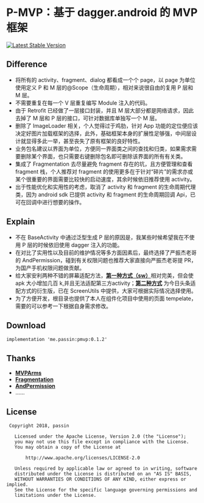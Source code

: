 <h1 >P-MVP：基于 dagger.android 的 MVP 框架 </h1>

<p>
   <a href="https://bintray.com/passin95/maven/P-MVP/0.1.2">
    <img src="https://img.shields.io/badge/Jcenter-v0.1.2-brightgreen.svg?style=flat-square" alt="Latest Stable Version" />
  </a>
</p>


## Difference

- 将所有的 activity、fragment、dialog 都看成一个个 page，以 page 为单位使用定义 P 和 M 层的@Scope（生命周期），相对来说很自由的复用 P 层和 M 层。
- 不需要重复在每一个 V 层重复编写 Module 注入的代码。
- 由于 Retrofit 已经做了一层接口封装，并且 M 层大部分都是网络请求，因此去掉了 M 层和 P 层的接口，可针对数据库单独写一个 M 层。
- 删除了 ImageLoader 相关，个人觉得过于鸡肋，针对 App 功能的定位便应该决定好图片加载框架的选择，此外，基础框架本身的扩展性足够强，中间层设计就显得多此一举，甚至丧失了原有框架的良好特性。
- 业务包名建议以界面为单位，方便同一界面类之间的查找和归类，如果需求需要删除某个界面，也只需要右键删除包名即可删除该界面的所有有关类。
- 集成了 Fragmentation 去尽量避免 fragment 存在的坑，且方便管理和查看 fragment 栈，个人推荐对 fragment 的使用更多在于针对“碎片”的需求亦或某个很重要的界面需要比较快的启动速度，其余时候依旧推荐使用 activity。
- 出于性能优化和实用性的考虑，取消了 activity 和 fragment 的生命周期代理类，因为 android sdk 已提供 activity 和 fragment 的生命周期回调 Api，已可在回调中进行想要的操作。

## Explain
- 不在 BaseActivity 中通过泛型生成 P 层的原因是，我某些时候希望我在不使用 P 层的时候依旧使用 dagger 注入的功能。
- 在对比了实用性以及目前的维护情况等多方面因素后，最终选择了严振杰老哥的 AndPermission，碰到有关权限问题也推荐大家直接向严振杰老哥提 PR，为国产手机权限问题做贡献。
- 给大家安利两种不错的屏幕适配方法，[**第一种方式（sw）**](https://blog.csdn.net/fesdgasdgasdg/article/details/78108169)相对完美，但会使 apk 大小增加几百 k,并且无法适配第三方activity；[**第二种方式**](https://www.jianshu.com/p/d09a8961d6ec) 为今日头条适配方式的衍生版，已在 ScreenUtils 中提供，大家可根据实际情况选择使用。
- 为了方便开发，根目录也提供了本人在组件化项目中使用的页面 tempelate，需要的可以参考一下根据自身需求修改。

## Download

```
implementation 'me.passin:pmvp:0.1.2'
```

## Thanks

* [**MVPArms**](https://github.com/JessYanCoding/MVPArms)
* [**Fragmentation**](https://github.com/YoKeyword/Fragmentation)
* [**AndPermission**](https://github.com/yanzhenjie/AndPermission)
* ……


## License
``` 
 Copyright 2018, passin
  
   Licensed under the Apache License, Version 2.0 (the "License");
   you may not use this file except in compliance with the License.
   You may obtain a copy of the License at 
 
       http://www.apache.org/licenses/LICENSE-2.0 

   Unless required by applicable law or agreed to in writing, software
   distributed under the License is distributed on an "AS IS" BASIS,
   WITHOUT WARRANTIES OR CONDITIONS OF ANY KIND, either express or implied.
   See the License for the specific language governing permissions and
   limitations under the License.
```
